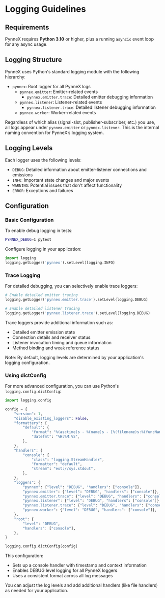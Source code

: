<!-- docs/logging.md -->

# Logging Guidelines

## Requirements
PynneX requires **Python 3.10** or higher, plus a running `asyncio` event loop for any async usage. 

## Logging Structure
PynneX uses Python's standard logging module with the following hierarchy:

- `pynnex`: Root logger for all PynneX logs
  - `pynnex.emitter`: Emitter-related events
    - `pynnex.emitter.trace`: Detailed emitter debugging information
  - `pynnex.listener`: Listener-related events
    - `pynnex.listener.trace`: Detailed listener debugging information
  - `pynnex.worker`: Worker-related events

Regardless of which alias (signal-slot, publisher-subscriber, etc.) you use, all logs appear under `pynnex.emitter` or `pynnex.listener`. This is the internal naming convention for PynneX’s logging system.

## Logging Levels
Each logger uses the following levels:

- `DEBUG`: Detailed information about emitter-listener connections and emissions
- `INFO`: Important state changes and major events
- `WARNING`: Potential issues that don't affect functionality
- `ERROR`: Exceptions and failures

## Configuration

### Basic Configuration
To enable debug logging in tests:
```bash
PYNNEX_DEBUG=1 pytest
```

Configure logging in your application:
```python
import logging
logging.getLogger('pynnex').setLevel(logging.INFO)
```

### Trace Logging
For detailed debugging, you can selectively enable trace loggers:
```python
# Enable detailed emitter tracing
logging.getLogger('pynnex.emitter.trace').setLevel(logging.DEBUG)

# Enable detailed listener tracing
logging.getLogger('pynnex.listener.trace').setLevel(logging.DEBUG)
```

Trace loggers provide additional information such as:
- Detailed emitter emission state
- Connection details and receiver status
- Listener invocation timing and queue information
- Method binding and weak reference status

Note: By default, logging levels are determined by your application's logging configuration.

### Using dictConfig
For more advanced configuration, you can use Python's `logging.config.dictConfig`:

```python
import logging.config

config = {
    "version": 1,
    "disable_existing_loggers": False,
    "formatters": {
        "default": {
            "format": "%(asctime)s - %(name)s - [%(filename)s:%(funcName)s] - %(levelname)s - %(message)s",
            "datefmt": "%H:%M:%S",
        },
    },
    "handlers": {
        "console": {
            "class": "logging.StreamHandler",
            "formatter": "default",
            "stream": "ext://sys.stdout",
        },
    },
    "loggers": {
        "pynnex": {"level": "DEBUG", "handlers": ["console"]},
        "pynnex.emitter": {"level": "DEBUG", "handlers": ["console"]},
        "pynnex.emitter.trace": {"level": "DEBUG", "handlers": ["console"]},
        "pynnex.listener": {"level": "DEBUG", "handlers": ["console"]},
        "pynnex.listener.trace": {"level": "DEBUG", "handlers": ["console"]},
        "pynnex.worker": {"level": "DEBUG", "handlers": ["console"]},
    },
    "root": {
        "level": "DEBUG",
        "handlers": ["console"],
    },
}

logging.config.dictConfig(config)
```

This configuration:
- Sets up a console handler with timestamp and context information
- Enables DEBUG level logging for all PynneX loggers
- Uses a consistent format across all log messages

You can adjust the log levels and add additional handlers (like file handlers) as needed for your application.
